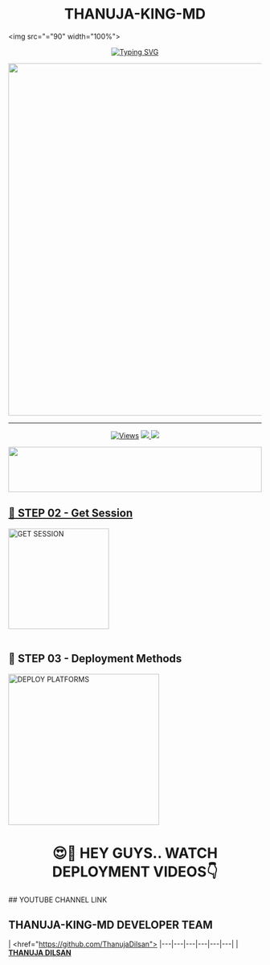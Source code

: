

<h1 align="center">THANUJA-KING-MD</h1>

<img src="="90" width="100%">

<p align="center"><a href="https://git.io/typing-svg"><img src="https://readme-typing-svg.demolab.com?font=Fira+Code&weight=700&size=33&pause=1000&color=5513F7&width=435&lines=VAJIRA+MD+WHATSAPP+BOT" alt="Typing SVG" /></a>
</p>
<p align="center">
<a href="https://github.com/VajiraTech">
    <img src=""  width="700px">
</a>
<hr>


<p align="center">

  <a href="https://github.com/Thanujadilsan/THANUJA-KING-MD/tree/main">
    <img src="https://hits.seeyoufarm.com/api/count/incr/badge.svg?url=https%3A%2F%2Fgithub.com%2FVajiraTech%2FTHANUJA-KING-MD NEW&count_bg=%2379C83D&title_bg=%23555555&icon=gitpod.svg&icon_color=%23E7E7E7&title=Views&edge_flat=false" alt="Views"/></a>
  
  </a>
  <a href="https://github.com/ThanujaDilsanTHANUJA-KING-MD-NEW/fork">
    <img src="https://img.shields.io/github/forks/ThanujaDilsan/THANUJA-KING-MD?label=Fork&style=social">
    
  </a>
  <a href="https://github.com/ThanujaDilsan/THANUJA-KING-MD/stargazers">
    <img src="https://img.shields.io/github/stars/ThanujaDilsan/THANUJA-KING-MD?style=social">
  </a>
</p>

<p align="center">
  <a href="https://github.com/ThanujaDilsan/THANUJA-KING-MD">
<img src="https://i.imgur.com/dBaSKWF.gif" height="90" width="100%">
<br>

## 🎀 STEP 02 -  Get Session

<a href="https://tall-buffy-thanujadilsan-a63ef97e.koyeb.app/"><img src="https://img.shields.io/badge/QR%20OR%20PAIR%20CODE-blue" alt="GET SESSION" width="200"></a>
<br>
<br>
## 🎀 STEP 03 -  Deployment Methods

<a href="https://thanujaDilsan.github.io/Thanuja-DEPLOY/QUEEN-IZUMI-WEB-main/projects/deployment.html"><img src="https://img.shields.io/badge/DEPLOYMENT%20METHODS-green" alt="DEPLOY PLATFORMS" width="300"></a>
<br>


<div align="center">
 
  <h1>😍👀 HEY GUYS.. WATCH DEPLOYMENT VIDEOS👇</h1>
</div>
## YOUTUBE CHANNEL LINK
<https://youtube.com/@thanuvathanuva?si=R43gFvyo76dUbkSt>







































## THANUJA-KING-MD DEVELOPER TEAM

| <href="https://github.com/ThanujaDilsan">
|---|---|---|---|---|---|
| **[THANUJA DILSAN](https://github.com/ThanujaDilsan)**





